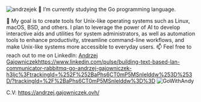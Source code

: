 ![andrzejek](https://github.com/Andrzej-Gajowniczek/Andrzej-Gajowniczek/assets/127856854/2c00e504-3597-4581-b1f7-24dba4a69c41)
🌱 I’m currently studying the Go programming language.

💞️ My goal is to create tools for Unix-like operating systems such as Linux, macOS, BSD, and others. I plan to leverage the power of AI to develop interactive aids and utilities for system administrators, as well as automation tools to enhance productivity, streamline command-line workflows, and make Unix-like systems more accessible to everyday users.
📫 Feel free to reach out to me on LinkedIn: [Andrzej Gajowniczek](https://www.linkedin.com/pulse/building-text-based-lan-communicator-rabbitmq-go-andrzej-gajowniczek-h3ljc%3FtrackingId=%252F%252BaPhs6CT0mP5MSnIelddw%253D%253D/?trackingId=%2F%2BaPhs6CT0mP5MSnIelddw%3D%3D)https://www.linkedin.com/pulse/building-text-based-lan-communicator-rabbitmq-go-andrzej-gajowniczek-h3ljc%3FtrackingId=%252F%252BaPhs6CT0mP5MSnIelddw%253D%253D/?trackingId=%2F%2BaPhs6CT0mP5MSnIelddw%3D%3D
![GoWithAndy](https://github.com/Andrzej-Gajowniczek/Andrzej-Gajowniczek/assets/127856854/42b0635b-b620-4a8d-a595-5f664025599f)

C.V: https://andrzej.gajowniczek.ovh/
